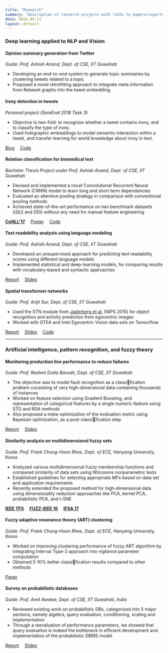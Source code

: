 ```yaml
---
title: "Research"
summary: "Description of research projects with links to papers/reports/slides/code"
date: 2016-04-13
layout: default
---
```


### Deep learning applied to NLP and Vision

#### Opinion summary generation from Twitter
*Guide: Prof. Ashish Anand, Dept. of CSE, IIT Guwahati*

* Developing an end-to-end system to generate topic summaries by clustering tweets related to a topic
* Proposed a novel retrofitting approach to integrate meta information from Retweet graphs into the tweet embedding.

#### Irony detection in tweets
*Personal project (SemEval 2018 Task 3)*

* Objective is two-fold: to recognize whether a tweet contains irony, and to classify the type of irony.
* Used holographic embeddings to model semantic interaction within a tweet, and transfer learning for world knowledge about irony in text.

[Blog](https://medium.com/explorations-in-language-and-learning/irony-detection-in-tweets-6220f480cc60)&emsp;
[Code](https://github.com/desh2608/tweet-irony-detection)

#### Relation classification for biomedical text
*Bachelor Thesis Project under Prof. Ashish Anand, Dept. of CSE, IIT Guwahati*

* Devised and implemented a novel Convolutional Recurrent Neural Network (CRNN) model to learn long and short term dependencies
* Evaluated an attentive pooling strategy in comparison with conventional pooling methods
* Achieved state-of-the-art performance on two benchmark datasets (i2b2 and DDI) without any need for manual feature engineering

[**CoNLL'17**](http://www.aclweb.org/anthology/K/K17/K17-1032.pdf)&emsp;
[Poster](assets/conll_poster.pdf)&emsp;
[Code](https://github.com/desh2608/crnn-relation-classification)

<!-- #### Identifying semantically equivalent questions
*Guide: Prof. Ashish Anand, Dept. of CSE, IIT Guwahati*

* Working on a novel technique to identify duplicate questions using a joint representation and a template-based approach
* Comparing with baselines involving feature-based classifiers, kernel-based pair-wise ranking, soft cosine similarity, and adversarial training
* Evaluation on the Quora dataset and a StackOverflow dataset -->

#### Text readability analysis using language modeling
*Guide: Prof. Ashish Anand, Dept. of CSE, IIT Guwahati*

* Developed an unsupervised approach for predicting text readability scores using different language models
* Implemented statistical and deep-learning models, for comparing results with vocabulary-based and syntactic approaches

[Report](assets/entropy_report.pdf)&emsp;
[Slides](assets/entropy_ppt.pdf)

#### Spatial transformer networks
*Guide: Prof. Arijit Sur, Dept. of CSE, IIT Guwahati*

* Used the STN module from [Jaderberg et al.](https://papers.nips.cc/paper/5854-spatial-transformer-networks.pdf) (NIPS 2015) for object recognition and activity prediction from egocentric images
* Worked with GTEA and Intel Egocentric Vision data sets on Tensorflow

[Report](assets/stn_report.pdf)&emsp;
[Slides](assets/stn_ppt.pdf)&emsp;
[Code](https://github.com/desh2608/CS574-CVML)

***

### Artificial intelligence, pattern recognition, and fuzzy theory

#### Monitoring production line performance to reduce failures
*Guide: Prof. Rashmi Dutta Baruah, Dept. of CSE, IIT Guwahati*

* The objective was to model fault recognition as a classification problem consisting of very high-dimensional data containing thousands of instances
* Worked on feature selection using Gradient Boosting, and representation of categorical features by a single numeric feature using STG and RDA methods
* Also proposed a meta-optimization of the evaluation metric using Bayesian optimization, as a post-classification step

[Report](assets/bosch_report.pdf)&emsp;
[Slides](assets/bosch_ppt.pdf)

#### Similarity analysis on multidimensional fuzzy sets
*Guide: Prof. Frank Chung-Hoon Rhee, Dept. of ECE, Hanyang University, Korea*

* Analyzed various multidimensional fuzzy membership functions and compared similarity of data sets using Wilcoxons nonparametric tests
* Established guidelines for selecting appropriate MFs based on data set and application requirements
* Recently extended the proposed method for high-dimensional data using dimensionality reduction approaches like PCA, kernel PCA, probabilistic PCA, and t-SNE

[**IEEE TFS**](assets/tfs_preprint.pdf)&emsp;
[**FUZZ-IEEE 16**](assets/fuzzieee16_preprint.pdf)&emsp;
[**IFSA 17**](assets/ifsa17_preprint.pdf)

#### Fuzzy adaptive resonance theory (ART) clustering
*Guide: Prof. Frank Chung-Hoon Rhee, Dept. of ECE, Hanyang University, Korea*

* Worked on improving clustering performance of fuzzy ART algorithm by integrating Interval Type-2 approach into vigilance parameter computation
* Obtained 5-10% better classification results compared to other methods

[Paper](https://authors.elsevier.com/c/1Vr7A4ZQDoMXI)

#### Survey on probabilistic databases
*Guide: Prof. Amit Awekar, Dept. of CSE, IIT Guwahati, India*

* Reviewed existing work on probabilistic DBs, categorized into 5 major sections, namely algebra, query evaluation, conditioning, scaling and implementation
* Through a reevaluation of performance parameters, we showed that query evaluation is indeed the
bottleneck in efficient development and implementation of the probabilistic DBMS model

[Report](assets/dbms_survey_paper.pdf)&emsp;
[Slides](assets/dbms_ppt.pdf)
